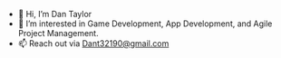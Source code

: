 - 👋 Hi, I’m Dan Taylor
- 👀 I’m interested in Game Development, App Development, and Agile Project Management.
- 📫 Reach out via Dant32190@gmail.com

<!---
Dan-413/Dan-413 is a ✨ special ✨ repository because its `README.md` (this file) appears on your GitHub profile.
You can click the Preview link to take a look at your changes.
--->

